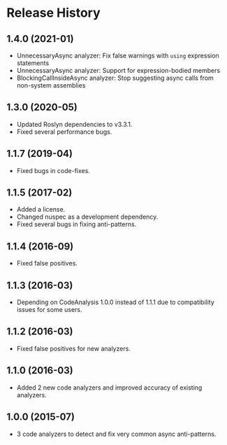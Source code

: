 # Release History

## 1.4.0 (2021-01)
- UnnecessaryAsync analyzer: Fix false warnings with `using` expression statements
- UnnecessaryAsync analyzer: Support for expression-bodied members
- BlockingCallInsideAsync analyzer: Stop suggesting async calls from non-system assemblies

## 1.3.0 (2020-05)
- Updated Roslyn dependencies to v3.3.1.
- Fixed several performance bugs.

## 1.1.7 (2019-04)
- Fixed bugs in code-fixes.

## 1.1.5 (2017-02)
- Added a license. 
- Changed nuspec as a development dependency. 
- Fixed several bugs in fixing anti-patterns.

## 1.1.4 (2016-09)
- Fixed false positives.

## 1.1.3 (2016-03)
- Depending on CodeAnalysis 1.0.0 instead of 1.1.1 due to compatibility issues for some users.

## 1.1.2 (2016-03)
- Fixed false positives for new analyzers.

## 1.1.0 (2016-03)
- Added 2 new code analyzers and improved accuracy of existing analyzers.

## 1.0.0 (2015-07)
- 3 code analyzers to detect and fix very common async anti-patterns.